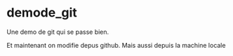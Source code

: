 # demode_git


Une demo de git qui se passe bien.

Et maintenant on modifie depus github.
Mais aussi depuis la machine locale

